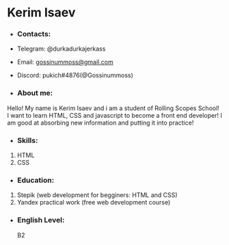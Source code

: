 # Kerim Isaev

- ### Contacts:
- Telegram: @durkadurkajerkass
- Email: gossinummoss@gmail.com
- Discord: pukich#4876(@Gossinummoss)

- ### About me:
Hello! My name is Kerim Isaev and i am a student of Rolling Scopes School! 
I want to learn HTML, CSS and javascript to become a front end developer!
I am good at absorbing new information and putting it into practice!

- ### Skills:
1. HTML
2. CSS

- ### Education:
1. Stepik (web development for begginers: HTML and CSS)
2. Yandex practical work (free web development course)

- ### English Level:
  B2
  
